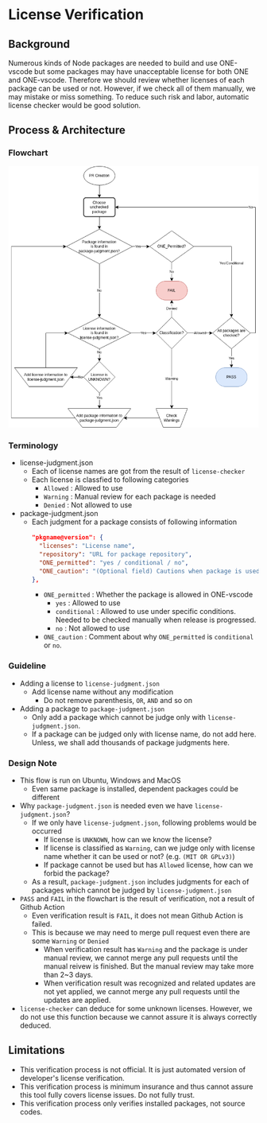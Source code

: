 # License Verification

## Background

Numerous kinds of Node packages are needed to build and use ONE-vscode but some packages may have unacceptable license for both ONE and ONE-vscode.
Therefore we should review whether licenses of each package can be used or not.
However, if we check all of them manually, we may mistake or miss something.
To reduce such risk and labor, automatic license checker would be good solution.

## Process & Architecture

### Flowchart

![flowchart](flowchart.png)

### Terminology

- license-judgment.json
  - Each of license names are got from the result of `license-checker`
  - Each license is classfied to following categories
    - `Allowed` : Allowed to use
    - `Warning` : Manual review for each package is needed
    - `Denied` : Not allowed to use
- package-judgment.json
  - Each judgment for a package consists of following information
    ```json
    "pkgname@version": {
      "licenses": "License name",
      "repository": "URL for package repository",
      "ONE_permitted": "yes / conditional / no",
      "ONE_caution": "(Optional field) Cautions when package is used"
    },
    ```
    - `ONE_permitted` : Whether the package is allowed in ONE-vscode
      - `yes` : Allowed to use
      - `conditional` : Allowed to use under specific conditions. Needed to be checked manually when release is progressed.
      - `no` : Not allowed to use
    - `ONE_caution` : Comment about why `ONE_permitted` is `conditional` or `no`.

### Guideline

- Adding a license to `license-judgment.json`
  - Add license name without any modification
    - Do not remove parenthesis, `OR`, `AND` and so on
- Adding a package to `package-judgment.json`
  - Only add a package which cannot be judge only with `license-judgment.json`.
  - If a package can be judged only with license name, do not add here. Unless, we shall add thousands of package judgments here.

### Design Note

- This flow is run on Ubuntu, Windows and MacOS
  - Even same package is installed, dependent packages could be different
- Why `package-judgment.json` is needed even we have `license-judgment.json`?
  - If we only have `license-judgment.json`, following problems would be occurred
    - If license is `UNKNOWN`, how can we know the license?
    - If license is classified as `Warning`, can we judge only with license name whether it can be used or not? (e.g. `(MIT OR GPLv3)`)
    - If package cannot be used but has `Allowed` license, how can we forbid the package?
  - As a result, `package-judgment.json` includes judgments for each of packages which cannot be judged by `license-judgment.json`
- `PASS` and `FAIL` in the flowchart is the result of verification, not a result of Github Action
  - Even verification result is `FAIL`, it does not mean Github Action is failed.
  - This is because we may need to merge pull request even there are some `Warning` or `Denied`
    - When verification result has `Warning` and the package is under manual review, we cannot merge any pull requests until the manual reivew is finished. But the manual review may take more than 2~3 days.
    - When verification result was recognized and related updates are not yet applied, we cannot merge any pull requests until the updates are applied.
- `license-checker` can deduce for some unknown licenses. However, we do not use this function because we cannot assure it is always correctly deduced.

## Limitations

- This verification process is not official. It is just automated version of developer's license verification.
- This verification process is minimum insurance and thus cannot assure this tool fully covers license issues. Do not fully trust.
- This verification process only verifies installed packages, not source codes.
